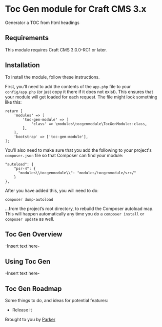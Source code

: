 # Toc Gen module for Craft CMS 3.x

Generator a TOC from html headings

## Requirements

This module requires Craft CMS 3.0.0-RC1 or later.

## Installation

To install the module, follow these instructions.

First, you'll need to add the contents of the `app.php` file to your `config/app.php` (or just copy it there if it does not exist). This ensures that your module will get loaded for each request. The file might look something like this:
```
return [
    'modules' => [
        'toc-gen-module' => [
            'class' => \modules\tocgenmodule\TocGenModule::class,
        ],
    ],
    'bootstrap' => ['toc-gen-module'],
];
```
You'll also need to make sure that you add the following to your project's `composer.json` file so that Composer can find your module:

    "autoload": {
        "psr-4": {
          "modules\\tocgenmodule\\": "modules/tocgenmodule/src/"
        }
    },

After you have added this, you will need to do:

    composer dump-autoload
 
 …from the project’s root directory, to rebuild the Composer autoload map. This will happen automatically any time you do a `composer install` or `composer update` as well.

## Toc Gen Overview

-Insert text here-

## Using Toc Gen

-Insert text here-

## Toc Gen Roadmap

Some things to do, and ideas for potential features:

* Release it

Brought to you by [Parker](google.com)
